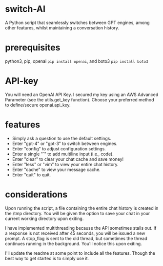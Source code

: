 # switch-AI
A Python script that seamlessly switches between GPT engines, among other features, whilst maintaining a conversation history.

# prerequisites
python3, pip, openai `pip install openai`, and boto3 `pip install boto3`

# API-key
You will need an OpenAI API Key. I secured my key using an AWS Advanced Parameter (see the utils.get_key function). Choose your preferred method to define/secure openai.api_key.

# features
* Simply ask a question to use the default settings.
* Enter "gpt-4" or "gpt-3" to switch between engines.
* Enter "config" to adjust configuration settings.
* Enter a single "`" to add multiline input (i.e., code).
* Enter "clear" to clear your chat cache and save money!
* Enter "less" or "vim" to view your entire chat history.
* Enter "cache" to view your message cache.
* Enter "quit" to quit.

# considerations
Upon running the script, a file containing the entire chat history is created in the /tmp directory. You will be given the option to save your chat in your current working directory upon exiting.

I have implemented multithreading because the API sometimes stalls out. If a response is not received after 45 seconds, you will be issued a new prompt. A stop_flag is sent to the old thread, but sometimes the thread continues running in the background. You'll notice this upon exiting.

I'll update the readme at some point to include all the features. Though the best way to get started is to simply use it.
